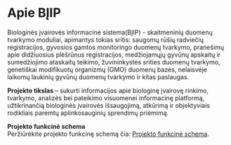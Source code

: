 # Apie BĮIP

Biologinės įvairovės informacinė sistema(BĮIP) - skaitmeninių duomenų tvarkymo moduliai, apimantys tokias sritis: saugomų rūšių radviečių registracijos, gyvosios gamtos monitoringo duomenų tvarkymo, pranešimų apie didžiuosius plėšrūnus registracijos, medžiojamųjų gyvūnų apskaitų ir sumedžiojimo ataskaitų teikimo, žuvininkystės srities duomenų tvarkymo, genetiškai modifikuotų organizmų (GMO) duomenų bazės, nelaisvėje laikomų laukinių gyvūnų duomenų tvarkymo ir kitas paslaugas.

**Projekto tikslas** – sukurti informacijos apie biologinę įvairovę rinkimo, tvarkymo, analizės bei pateikimo visuomenei informacinę platformą, užtikrinančią biologinės įvairovės išsaugojimą, atkūrimą ir objektyviais rodikliais paremtų aplinkosauginių sprendimų priėmimą.

**Projekto funkcinė schema**<br>
Peržiūrėkite projekto funkcinę schemą čia: [Projekto funkcinė schema](schema.md).



